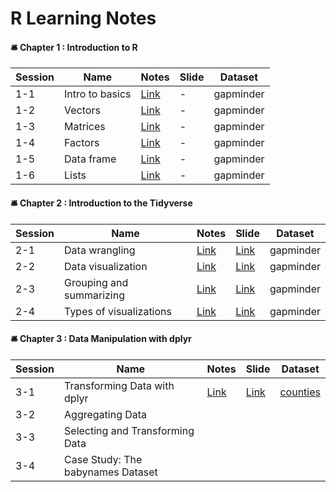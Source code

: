 # R Learning Notes

#### 🛎 Chapter 1 : Introduction to R
|Session|Name                    |Notes                                                                                             |Slide  |Dataset  |
|-------|------------------------|--------------------------------------------------------------------------------------------------|-------|---------|
|1-1    |Intro to basics         |[Link](https://github.com/linnelab/datacamp_data_analysis_with_R/blob/main/1-1_intro_to_basics.md)|-      |gapminder|
|1-2    |Vectors                 |[Link](https://github.com/linnelab/datacamp_data_analysis_with_R/blob/main/1-2_vectors.md)        |-      |gapminder|
|1-3    |Matrices                |[Link](https://github.com/linnelab/datacamp_data_analysis_with_R/blob/main/1-3_matrices.md)       |-      |gapminder|
|1-4    |Factors                 |[Link](https://github.com/linnelab/datacamp_data_analysis_with_R/blob/main/1-4_factors.md)        |-      |gapminder|
|1-5    |Data frame              |[Link](https://github.com/linnelab/datacamp_data_analysis_with_R/blob/main/1-5_dataframe.md)      |-      |gapminder|
|1-6    |Lists                   |[Link](https://github.com/linnelab/datacamp_data_analysis_with_R/blob/main/1_6_lists.md)          |-      |gapminder|

#### 🛎 Chapter 2 : Introduction to the Tidyverse
|Session|Name                    |Notes                                                                                             |Slide  |Dataset|
|-------|------------------------|--------------------------------------------------------------------------------------------------|-------|-------|
|2-1    |Data wrangling          |[Link](https://github.com/linnelab/datacamp_data_analysis_with_R/blob/main/2_1%263_1_data_transform_with_dplyr.md)|[Link](https://github.com/linnelab/datacamp_data_analysis_with_R/blob/main/slide/2_1_data_wrangling.pdf)|gapminder|
|2-2    |Data visualization      |[Link](https://github.com/linnelab/datacamp_data_analysis_with_R/blob/main/2_2_data_visualization_scatter_plot.md)|[Link](https://github.com/linnelab/datacamp_data_analysis_with_R/blob/main/slide/2_2_data_visualization_scatter_plot.pdf)|gapminder|
|2-3    |Grouping and summarizing|[Link](https://github.com/linnelab/datacamp_data_analysis_with_R/blob/main/2_3_grouping_and_summarizing.md)       |[Link](https://github.com/linnelab/datacamp_data_analysis_with_R/blob/main/slide/2_3_grouping_and_summarizing.pdf)|gapminder|
|2-4    |Types of visualizations |[Link](https://github.com/linnelab/datacamp_data_analysis_with_R/blob/main/2_4_other_type_data_visualization_.md) |[Link](https://github.com/linnelab/datacamp_data_analysis_with_R/blob/main/slide/2_4_types_of_visualizations.pdf)|gapminder|

#### 🛎 Chapter 3 : Data Manipulation with dplyr
|Session|Name                                 |Notes                                                                                             |Slide  |Dataset|
|-------|-------------------------------------|--------------------------------------------------------------------------------------------------|-------|-------|
|3-1    |Transforming Data with dplyr         |[Link](https://github.com/linnelab/datacamp_data_analysis_with_R/blob/main/2_1%263_1_data_transform_with_dplyr.md)|[Link](https://github.com/linnelab/datacamp_data_analysis_with_R/blob/main/slide/3_1_transforming_data_with_dplyr.pdf)|[counties](https://github.com/linnelab/datacamp_data_analysis_with_R/blob/main/dataset/counties.rds)|
|3-2    |Aggregating Data                     |        |      |
|3-3    |Selecting and Transforming Data      |        |      |
|3-4    |Case Study: The babynames Dataset    |        |      |

